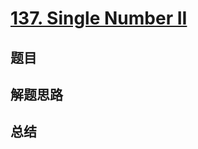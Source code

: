 # [137. Single Number II](https://leetcode.com/problems/single-number-ii/)

## 题目


## 解题思路


## 总结


